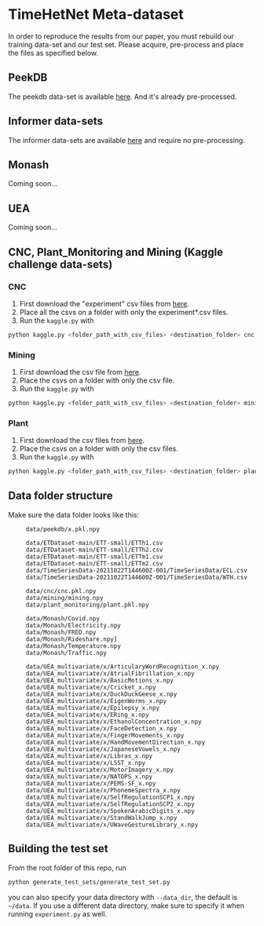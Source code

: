 # TimeHetNet Meta-dataset
In order to reproduce the results from our paper, you must rebuild our training data-set and our test set. Please acquire, pre-process and place the files as specified below.

## PeekDB
The peekdb data-set is available [here](https://github.com/RafaelDrumond/PeekDB/tree/master/TimeHetNet). And it's already pre-processed.

## Informer data-sets
The informer data-sets are available [here](https://github.com/zhouhaoyi/Informer2020) and require no pre-processing.

## Monash
Coming soon...

## UEA
Coming soon...

## CNC, Plant_Monitoring and Mining (Kaggle challenge data-sets)
### CNC

1. First download the "experiment" csv files from [here](https://www.kaggle.com/datasets/shasun/tool-wear-detection-in-cnc-mill/download).
2. Place all the csvs on a folder with only the experiment*.csv files.
3. Run the ```kaggle.py``` with
```bash
python kaggle.py <folder_path_with_csv_files> <destination_folder> cnc
```

### Mining

1. First download the csv file from [here](https://www.kaggle.com/datasets/edumagalhaes/quality-prediction-in-a-mining-process/download).
2. Place the csvs on a folder with only the csv file.
3. Run the ```kaggle.py``` with
```bash
python kaggle.py <folder_path_with_csv_files> <destination_folder> mining
```

### Plant

1. First download the csv files from [here](https://www.kaggle.com/datasets/inIT-OWL/production-plant-data-for-condition-monitoring/download).
2. Place the csvs on a folder with only the csv files.
3. Run the ```kaggle.py``` with
```bash
python kaggle.py <folder_path_with_csv_files> <destination_folder> plant
```



## Data folder structure

Make sure the data folder looks like this:

```
     data/peekdb/x.pkl.npy

     data/ETDataset-main/ETT-small/ETTh1.csv
     data/ETDataset-main/ETT-small/ETTh2.csv
     data/ETDataset-main/ETT-small/ETTm1.csv
     data/ETDataset-main/ETT-small/ETTm2.csv
     data/TimeSeriesData-20211022T144600Z-001/TimeSeriesData/ECL.csv
     data/TimeSeriesData-20211022T144600Z-001/TimeSeriesData/WTH.csv

     data/cnc/cnc.pkl.npy
     data/mining/mining.npy
     data/plant_monitoring/plant.pkl.npy

     data/Monash/Covid.npy
     data/Monash/Electricity.npy
     data/Monash/FRED.npy
     data/Monash/Rideshare.npy]
     data/Monash/Temperature.npy
     data/Monash/Traffic.npy

     data/UEA_multivariate/x/ArticularyWordRecognition_x.npy
     data/UEA_multivariate/x/AtrialFibrillation_x.npy
     data/UEA_multivariate/x/BasicMotions_x.npy
     data/UEA_multivariate/x/Cricket_x.npy
     data/UEA_multivariate/x/DuckDuckGeese_x.npy
     data/UEA_multivariate/x/EigenWorms_x.npy
     data/UEA_multivariate/x/Epilepsy_x.npy
     data/UEA_multivariate/x/ERing_x.npy
     data/UEA_multivariate/x/EthanolConcentration_x.npy
     data/UEA_multivariate/x/FaceDetection_x.npy
     data/UEA_multivariate/x/FingerMovements_x.npy
     data/UEA_multivariate/x/HandMovementDirection_x.npy
     data/UEA_multivariate/x/JapaneseVowels_x.npy
     data/UEA_multivariate/x/Libras_x.npy
     data/UEA_multivariate/x/LSST_x.npy
     data/UEA_multivariate/x/MotorImagery_x.npy
     data/UEA_multivariate/x/NATOPS_x.npy
     data/UEA_multivariate/x/PEMS-SF_x.npy
     data/UEA_multivariate/x/PhonemeSpectra_x.npy
     data/UEA_multivariate/x/SelfRegulationSCP1_x.npy
     data/UEA_multivariate/x/SelfRegulationSCP2_x.npy
     data/UEA_multivariate/x/SpokenArabicDigits_x.npy
     data/UEA_multivariate/x/StandWalkJump_x.npy
     data/UEA_multivariate/x/UWaveGestureLibrary_x.npy
```

## Building the test set
From the root folder of this repo, run
```bash
python generate_test_sets/generate_test_set.py
```

you can also specify your data directory with ``--data_dir``, the default is `~/data`. If you use a different data directory, make sure to specify it when running `experiment.py` as well.

